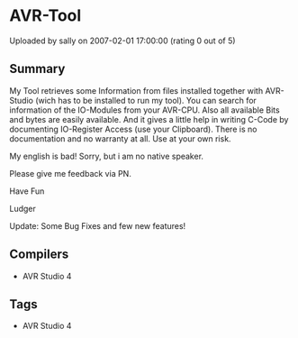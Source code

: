 # AVR-Tool

Uploaded by sally on 2007-02-01 17:00:00 (rating 0 out of 5)

## Summary

My Tool retrieves some Information from files installed together with AVR-Studio (wich has to be installed to run my tool). You can search for information of the IO-Modules from your AVR-CPU. Also all available Bits and bytes are easily available. And it gives a little help in writing C-Code by documenting IO-Register Access (use your Clipboard). There is no documentation and no warranty at all. Use at your own risk. 


My english is bad! Sorry, but i am no native speaker.


Please give me feedback via PN.


Have Fun


Ludger


Update: Some Bug Fixes and few new features!

## Compilers

- AVR Studio 4

## Tags

- AVR Studio 4

